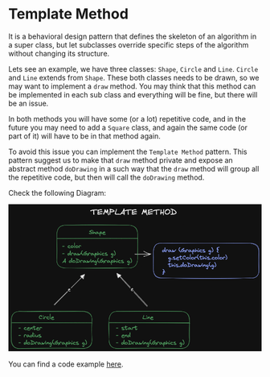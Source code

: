 # Template Method

It is a behavioral design pattern that defines the skeleton of an algorithm in a super class, but let subclasses override specific steps of the algorithm without changing its structure.

Lets see an example, we have three classes: `Shape`, `Circle` and `Line`. `Circle` and `Line` extends from `Shape`. These both classes needs to be drawn, so we may want to implement a `draw` method. You may think that this method can be implemented in each sub class and everything will be fine, but there will be an issue.

In both methods you will have some (or a lot) repetitive code, and in the future you may need to add a `Square` class, and again the same code (or part of it) will have to be in that method again.

To avoid this issue you can implement the `Template Method` pattern. This pattern suggest us to make that `draw` method private and expose an abstract method `doDrawing` in a such way that the `draw` method will group all the repetitive code, but then will call the `doDrawing` method.

Check the following Diagram:

![](diagram.png)

You can find a code example [here](src/index.ts).
